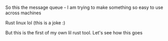 So this the message queue - I am trying to make something so easy to use across machines

Rust linux lol (this is a joke :)

But this is the first of my own lil rust tool. Let's see how this goes

